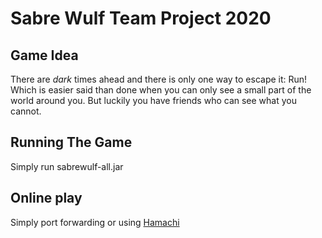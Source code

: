 # Sabre Wulf Team Project 2020

## Game Idea
There are *dark* times ahead and there is only one way to escape it: Run!
Which is easier said than done when you can only see a small part of the world around you. But luckily you have friends who can see what you cannot.

## Running The Game
Simply run sabrewulf-all.jar

## Online play
Simply port forwarding or using [Hamachi](https://www.vpn.net/) 

